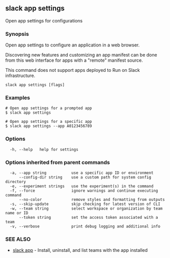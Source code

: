 ## slack app settings

Open app settings for configurations

### Synopsis

Open app settings to configure an application in a web browser.

Discovering new features and customizing an app manifest can be done from this
web interface for apps with a "remote" manifest source.

This command does not support apps deployed to Run on Slack infrastructure.

```
slack app settings [flags]
```

### Examples

```
# Open app settings for a prompted app
$ slack app settings

# Open app settings for a specific app
$ slack app settings --app A0123456789
```

### Options

```
  -h, --help   help for settings
```

### Options inherited from parent commands

```
  -a, --app string           use a specific app ID or environment
      --config-dir string    use a custom path for system config directory
  -e, --experiment strings   use the experiment(s) in the command
  -f, --force                ignore warnings and continue executing command
      --no-color             remove styles and formatting from outputs
  -s, --skip-update          skip checking for latest version of CLI
  -w, --team string          select workspace or organization by team name or ID
      --token string         set the access token associated with a team
  -v, --verbose              print debug logging and additional info
```

### SEE ALSO

* [slack app](slack_app)	 - Install, uninstall, and list teams with the app installed

